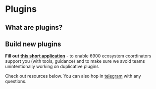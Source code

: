 # Plugins

## What are plugins?

##

## Build new plugins

**Fill out** [**this short application**](https://alchemyu.typeform.com/to/Sh3Errb3) - to enable 6900 ecosystem coordinators support you (with tools, guidance) and to make sure we avoid teams unintentionally working on duplicative plugins

Check out resources below. You can also hop in [telegram](https://t.me/modular\_account\_standards) with any questions.
